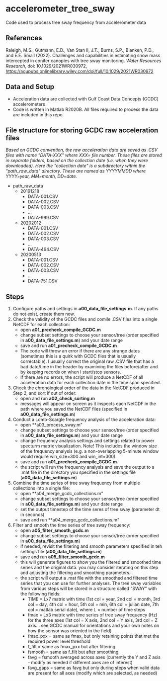 # accelerometer_tree_sway
Code used to process tree sway frequency from accelerometer data

## References
Raleigh, M.S., Gutmann, E.D., Van Stan II, J.T., Burns, S.P., Blanken, P.D., and E.E. Small (2022). Challenges and capabilities in estimating snow mass intercepted in conifer canopies with tree sway monitoring. *Water Resources Research*, doi: 10.1029/2021WR030972, https://agupubs.onlinelibrary.wiley.com/doi/full/10.1029/2021WR030972

## Data and Setup
* Acceleration data are collected with Gulf Coast Data Concepts (GCDC) accelerometers
* Code is written in Matlab R2020B. All files required to process the data are included in this repo.

## File structure for storing GCDC raw acceleration files
*Based on GCDC convention, the raw acceleration data are saved as .CSV files with name "DATA-XXX" where XXX= file number. These files are stored in separate folders, based on the collection date (i.e. when they were downloaded). Here the "collection date" is a subdirectory within the "path_raw_data" directory. These are named as YYYYMMDD where YYYY=year, MM=month, DD=date.*
  * path_raw_data
    * 20191218
      * DATA-001.CSV
      * DATA-002.CSV
      * DATA-003.CSV
      * ...
      * DATA-999.CSV
    * 20202012
      * DATA-001.CSV
      * DATA-002.CSV
      * DATA-003.CSV
      * ...
      * DATA-464.CSV 
    * 20200513
      * DATA-001.CSV
      * DATA-002.CSV
      * DATA-003.CSV
      * ...
      * DATA-751.CSV

## Steps
1. Configure paths and settings in **a00_data_file_settings.m**. If any paths do not exist, create them now.
2. Check the validity of the GCDC files and comile .CSV files into a single NetCDF for each collection:
    * open **a01_precheck_compile_GCDC.m**
    * change subset settings to choose your sensor/tree (order specified in **a00_data_file_settings.m**) and your date range
    * save and run **a01_precheck_compile_GCDC.m**
    * The code will throw an error if there are any strange dates (sometimes this is a quirk with GCDC files that is usually correctable). I usually correct the original raw .CSV file that has a bad date/time in the header by examining the files before/after and by keeping records on when I start/stop sensors.
    * If there are no errors, the script will produce a NetCDF of all acceleration data for each collection date in the time span specified.
3. Check the chronological order of the data in the NetCDF produced in Step 2, and sort if out of order:
    * open and run **a02_check_sorting.m**
    * messages will appear on screen as it inspects each NetCDF in the path where you saved the NetCDF files (specified in **a00_data_file_settings.m**)
4. Conduct a Lomb-Scargle frequency analysis of the acceleration data:
    * open **a03_process_sway.m"
    * change subset settings to choose your sensor/tree (order specified in **a00_data_file_settings.m**) and your date range
    * change frequency analysis settings and settings related to power specturm matrix visualization. Note! This includes the window size of the frequency analysis (e.g. a non-overlapping 5-minute window would require win_size=300 and win_int=300).
    * save and run **a01_precheck_compile_GCDC.m**
    * the script will run the frequency analysis and save the output to a .mat file in the directory you specified in the settings file (**a00_data_file_settings.m**)
5. Combine the time series of tree sway frequency from multiple collections into a single file:
    * open **a04_merge_gcdc_collections.m"
    * change subset settings to choose your sensor/tree (order specified in **a00_data_file_settings.m**) and your date range
    * set the output timestep of the time seres of tree sway (parameter dt in seconds)
    * save and run **a04_merge_gcdc_collections.m"
6. Filter and smooth the time series of tree sway frequency:
    * open **a05_filter_smooth_gcdc.m**
    * change subset settings to choose your sensor/tree (order specified in **a00_data_file_settings.m**) 
    * if needed, revisit the filtering and smooth parameters specified in teh settings file (**a00_data_file_settings.m**)
    * save and run **a05_filter_smooth_gcdc.m**
    * this will generate figures to show you the filtered and smoothed time series and the original data. you may consider iterating on this step and adjusting the filtering and smoothing parameters.
    * the script will output a .mat file with the smoothed and filtered time series that you can use for further analyses. The tree sway variables from various steps will be stored in a structure called "SWAY" with the following fields:
      * TIME = Lx7 matrix with time (1st col = year, 2nd col = month, 3rd col = day, 4th col = hour, 5th col = min, 6th col = julian date, 7th col = matlab serial date), where L = number of time steps   
      * fmax = Lx3 matrix with time series of tree sway frequency (Hz) for the three axes (1st col = X axis, 2nd col = Y axis, 3rd col = Z axis... see GCDC manual for orientations and your own notes on how the sensor was oriented in the field)
      * fmax_pxx = same as fmax, but only retaining points that met the required power level threshold
      * f_filt = same as fmax_pxx but after filtering
      * fsmooth = same as f_filt but after smoothing
      * favg = fsmooth averaged across axes (currently the Y and Z axis - modify as needed if different axes are of interest)
      * favg_gaps = same as favg but only during steps when valid data are present for all axes (modify which are selected, as needed)
